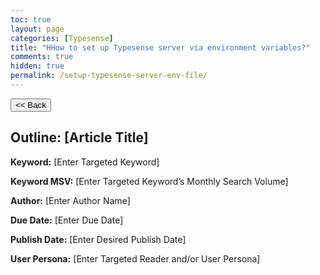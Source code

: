 ```yaml
---
toc: true
layout: page
categories: [Typesense]
title: "HHow to set up Typesense server via environment variables?"
comments: true
hidden: true
permalink: /setup-typesense-server-env-file/
---
```


<button class="back-button" onclick="window.history.back()"><< Back</button>

## Outline: [Article Title]

**Keyword:** [Enter Targeted Keyword]

**Keyword MSV:** [Enter Targeted Keyword’s Monthly Search Volume]

**Author:** [Enter Author Name]

**Due Date:** [Enter Due Date]

**Publish Date:** [Enter Desired Publish Date]

**User Persona:** [Enter Targeted Reader and/or User Persona]

<br>
